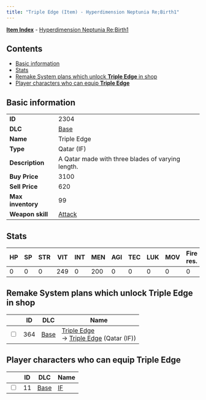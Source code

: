 ```yaml
---
title: "Triple Edge (Item) - Hyperdimension Neptunia Re;Birth1"
---
```


[**Item Index**](/neptunia/rb1/item/index.html) - [Hyperdimension Neptunia Re;Birth1](/neptunia/rb1)

## Contents

- [Basic information](#basic-information)
- [Stats](#stats)
- [Remake System plans which unlock **Triple Edge** in shop](#remake-system-plans-which-unlock-triple-edge-in-shop)
- [Player characters who can equip **Triple Edge**](#player-characters-who-can-equip-triple-edge)

## Basic information

|   |   |
| -- | -- |
| **ID** | 2304 |
| **DLC** | [Base](/neptunia/rb1/dlc/1-base.html) |
| **Name** | Triple Edge |
| **Type** | Qatar (IF) |
| **Description** | A Qatar made with three blades of varying length. |
| **Buy Price** | 3100 |
| **Sell Price** | 620 |
| **Max inventory** | 99 |
| **Weapon skill** | [Attack](/neptunia/rb1/skill/1-2101-attack.html) |


## Stats

| HP | SP | STR | VIT | INT | MEN | AGI | TEC | LUK | MOV | Fire res. | Ice res. | Wind res. | Lightning res. |
| -- | -- | --- | --- | --- | --- | --- | --- | --- | --- | --------- | -------- | --------- | -------------- |
| 0 | 0 | 0 | 249 | 0 | 200 | 0 | 0 | 0 | 0 | 0 | 0 | 0 | 0 |


## Remake System plans which unlock **Triple Edge** in shop

|    | ID | DLC | Name |
| -- | -- | --- | ---- |
| <input type="checkbox" id="rb1-remake-1-364" class="trackbox" /> | 364 | [Base](/neptunia/rb1/dlc/1-base.html) | [Triple Edge](/neptunia/rb1/remake/1-364-triple-edge.html)<br /> → [Triple Edge](/neptunia/rb1/item/1-2304-triple-edge.html) (Qatar (IF)) |


## Player characters who can equip **Triple Edge**

|    | ID | DLC | Name |
| -- | -- | --- | ---- |
| <input type="checkbox" id="rb1-player-1-11" class="trackbox" /> | 11 | [Base](/neptunia/rb1/dlc/1-base.html) | [IF](/neptunia/rb1/player/1-11-if.html) |
